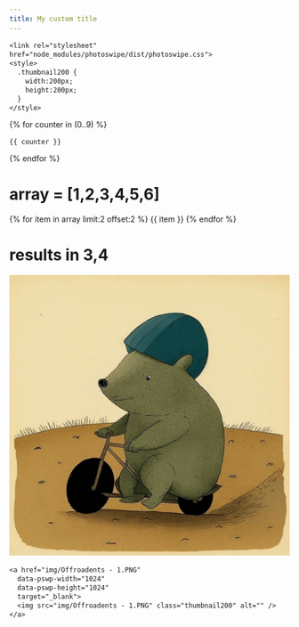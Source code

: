 ```yaml
---
title: My custom title
---
```

    <link rel="stylesheet" href="node_modules/photoswipe/dist/photoswipe.css">
    <style>
      .thumbnail200 {
        width:200px;
        height:200px;
      }
    </style>
  </head>
  <body>
	<script type="module">
import PhotoSwipeLightbox from '../node_modules/photoswipe/dist/photoswipe-lightbox.esm.js';
const lightbox = new PhotoSwipeLightbox({
  gallery: '#my-gallery',
  children: 'a',
  pswpModule: () => import('../node_modules/photoswipe/dist/photoswipe.esm.js')
});
lightbox.init();
</script>

{% for counter in (0..9) %}
  <!-- the stuff to be done followed by an increase in the 'counter' variable -->
    {{ counter }}
{% endfor %}


# array = [1,2,3,4,5,6]
{% for item in array limit:2 offset:2 %}
  {{ item }}
{% endfor %}
# results in 3,4 


<div class="pswp-gallery" id="my-gallery">
    <a href="img/Offroadents - 1.PNG" 
      data-pswp-width="1024" 
      data-pswp-height="1024" 
      target="_blank">
      <img src="img/Offroadents - 1.PNG" class="thumbnail200" alt="" />
    </a>

    <a href="img/Offroadents - 1.PNG" 
      data-pswp-width="1024" 
      data-pswp-height="1024" 
      target="_blank">
      <img src="img/Offroadents - 1.PNG" class="thumbnail200" alt="" />
    </a>
  </div>

  

  </body>
</html>
